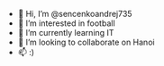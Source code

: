 - 👋 Hi, I’m @sencenkoandrej735
- 👀 I’m interested in football
- 🌱 I’m currently learning IT
- 💞️ I’m looking to collaborate on Hanoi
- 📫 :)

<!---
sencenkoandrej735/sencenkoandrej735 is a ✨ special ✨ repository because its `README.md` (this file) appears on your GitHub profile.
You can click the Preview link to take a look at your changes.
--->
